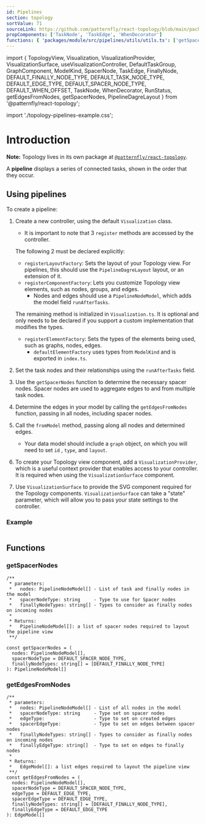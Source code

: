 ```yaml
---
id: Pipelines
section: topology
sortValue: 71
sourceLink: https://github.com/patternfly/react-topology/blob/main/packages/module/patternfly-docs/content/examples/TopologyPipelinesGettingStartedDemo.tsx
propComponents: ['TaskNode', 'TaskEdge', 'WhenDecorator']
functions: { 'packages/module/src/pipelines/utils/utils.ts': ['getSpacerNodes', 'getEdgesFromNodes'] }
---
```


import {
  TopologyView,
  Visualization,
  VisualizationProvider,
  VisualizationSurface,
  useVisualizationController,
  DefaultTaskGroup,
  GraphComponent,
  ModelKind,
  SpacerNode,
  TaskEdge,
  FinallyNode,
  DEFAULT_FINALLY_NODE_TYPE,
  DEFAULT_TASK_NODE_TYPE,
  DEFAULT_EDGE_TYPE,
  DEFAULT_SPACER_NODE_TYPE,
  DEFAULT_WHEN_OFFSET,
  TaskNode,
  WhenDecorator,
  RunStatus,
  getEdgesFromNodes,
  getSpacerNodes,
  PipelineDagreLayout
} from '@patternfly/react-topology';

import './topology-pipelines-example.css';

# Introduction

**Note:** Topology lives in its own package at [`@patternfly/react-topology`](https://www.npmjs.com/package/@patternfly/react-topology).

A **pipeline** displays a series of connected tasks, shown in the order that they occur.

## Using pipelines

To create a pipeline:

1. Create a new controller, using the default `Visualization` class.
      - It is important to note that 3 `register` methods are accessed by the controller.

    The following 2 must be declared explicitly:

      - `registerLayoutFactory`: Sets the layout of your Topology view. For pipelines, this should use the `PipelineDagreLayout` layout, or an extension of it.
      - `registerComponentFactory`: Lets you customize Topology view elements, such as nodes, groups, and edges.
        - Nodes and edges should use a `PipelineNodeModel`, which adds the model field `runAfterTasks`.

    The remaining method is initialized in `Visualization.ts`. It is optional and only needs to be declared if you support a custom implementation that modifies the types.

      - `registerElementFactory`: Sets the types of the elements being used, such as graphs, nodes, edges.
        - `defaultElementFactory` uses types from `ModelKind` and is exported in `index.ts`.

1. Set the task nodes and their relationships using the `runAfterTasks` field.

1. Use the `getSpacerNodes` function to determine the necessary spacer nodes. Spacer nodes are used to aggregate edges to and from multiple task nodes.

1. Determine the edges in your model by calling the `getEdgesFromNodes` function, passing in all nodes, including spacer nodes.

1. Call the `fromModel` method, passing along all nodes and determined edges. 
   - Your data model should include a `graph` object, on which you will need to set `id` , `type`, and `layout`.

1. To create your Topology view component, add a `VisualizationProvider`, which is a useful context provider that enables access to your controller. It is required when using the `VisualizationSurface` component.

1. Use `VisualizationSurface` to provide the SVG component required for the Topology components. `VisualizationSurface` can take a "state" parameter, which will allow you to pass your state settings to the controller.

### Example

```ts file='./TopologyPipelinesGettingStartedDemo.tsx'
```

## Functions
### getSpacerNodes
```noLive
/**
 * parameters:
 *   nodes: PipelineNodeModel[] - List of task and finally nodes in the model
 *   spacerNodeType: string     - Type to use for Spacer nodes
 *   finallyNodeTypes: string[] - Types to consider as finally nodes on incoming nodes
 *
 * Returns:
 *   PipelineNodeModel[]: a list of spacer nodes required to layout the pipeline view
 **/
 
const getSpacerNodes = (
  nodes: PipelineNodeModel[],
  spacerNodeType = DEFAULT_SPACER_NODE_TYPE,
  finallyNodeTypes: string[] = [DEFAULT_FINALLY_NODE_TYPE]
): PipelineNodeModel[]
```

### getEdgesFromNodes
```noLive
/**
 * parameters:
 *   nodes: PipelineNodeModel[] - List of all nodes in the model
 *   spacerNodeType: string     - Type set on spacer nodes
 *   edgeType:                  - Type to set on created edges
 *   spacerEdgeType:            - Type to set on edges between spacer nodes
 *   finallyNodeTypes: string[] - Types to consider as finally nodes on incoming nodes
 *   finallyEdgeType: string[]  - Type to set on edges to finally nodes
 *
 * Returns:
 *   EdgeModel[]: a list edges required to layout the pipeline view
 **/
const getEdgesFromNodes = (
  nodes: PipelineNodeModel[],
  spacerNodeType = DEFAULT_SPACER_NODE_TYPE,
  edgeType = DEFAULT_EDGE_TYPE,
  spacerEdgeType = DEFAULT_EDGE_TYPE,
  finallyNodeTypes: string[] = [DEFAULT_FINALLY_NODE_TYPE],
  finallyEdgeType = DEFAULT_EDGE_TYPE
): EdgeModel[]
```

